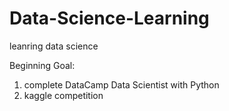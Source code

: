 # Data-Science-Learning
leanring data science


Beginning 
Goal:
1. complete DataCamp  Data Scientist with Python
2. kaggle competition
